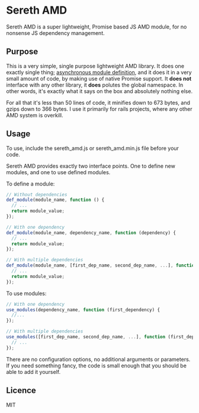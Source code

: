 # Sereth AMD

Sereth AMD is a super lightweight, Promise based JS AMD module, for no nonsense JS dependency management.

## Purpose

This is a very simple, single purpose lightweight AMD library. It does one exactly single thing; [asynchronous module definition](https://en.wikipedia.org/wiki/Asynchronous_module_definition), and it does it in a very small amount of code, by making use of native Promise support. It **does not** interface with any other library, it **does** polutes the global namespace. In other words, it's exactly what it says on the box and absolutely nothing else. 

For all that it's less than 50 lines of code, it minifies down to 673 bytes, and gzips down to 366 bytes. I use it primarily for rails projects, where any other AMD system is overkill.

## Usage

To use, include the sereth_amd.js or sereth_amd.min.js file before your code. 

Sereth AMD provides exactly two interface points. One to define new modules, and one to use defined modules. 

To define a module:

```javascript
// Without dependencies
def_module(module_name, function () {
  // ...
  return module_value;
});

// With one dependency
def_module(module_name, dependency_name, function (dependency) {
  // ...
  return module_value;
});

// With multiple dependencies
def_module(module_name, [first_dep_name, second_dep_name, ...], function (first_dep, second_dep, ...) {
  // ...
  return module_value;
});
```

To use modules:

```javascript
// With one dependency
use_modules(dependency_name, function (first_dependency) {
  //...
});

// With multiple dependencies
use_modules([first_dep_name, second_dep_name, ...], function (first_dep, second_dep, ...) {
  // ...
});
```

There are no configuration options, no additional arguments or parameters. If you need something fancy, the code is small enough that you should be able to add it yourself.

## Licence

MIT
